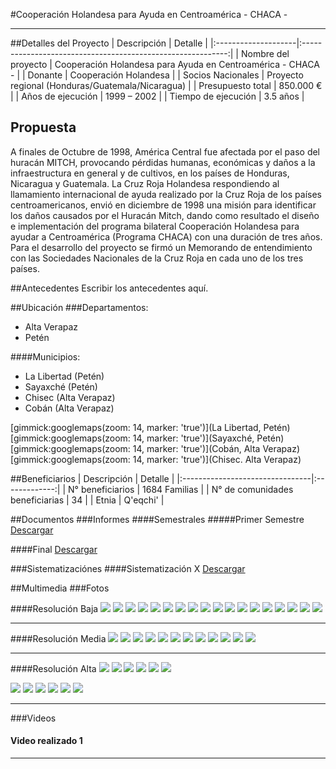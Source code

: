 #Cooperación Holandesa para Ayuda en Centroamérica - CHACA -
- - - - - - - - - - - - - - - - - - - - - - - - - - - - - - - - - - -

##Detalles del Proyecto
| Descripción         | Detalle                                                     |
|:--------------------|:-----------------------------------------------------------:|
| Nombre del proyecto | Cooperación Holandesa para Ayuda en Centroamérica - CHACA - |
| Donante             | Cooperación Holandesa                                       |
| Socios Nacionales   | Proyecto regional (Honduras/Guatemala/Nicaragua)            |
| Presupuesto total   | 850.000 €                                                   |
| Años de ejecución   | 1999 – 2002                                                 |
| Tiempo de ejecución | 3.5 años                                                    |


## Propuesta
A finales de Octubre de 1998, América Central fue afectada por el paso del huracán MITCH, provocando pérdidas humanas, económicas y daños a la infraestructura en general y de cultivos, en los países de Honduras, Nicaragua y Guatemala. La Cruz Roja Holandesa respondiendo al llamamiento internacional de ayuda realizado por la Cruz Roja de los países centroamericanos, envió en diciembre de 1998 una misión para identificar los daños causados por el Huracán Mitch, dando como resultado el diseño e implementación del programa bilateral Cooperación Holandesa para ayudar a Centroamérica (Programa CHACA) con una duración de tres años. Para el desarrollo del proyecto se firmó un Memorando de entendimiento con las Sociedades Nacionales de la Cruz Roja en cada uno de los tres países.

##Antecedentes
Escribir los antecedentes aquí.

##Ubicación
###Departamentos:
* Alta Verapaz
* Petén

####Municipios:
* La Libertad (Petén)
* Sayaxché (Petén)
* Chisec (Alta Verapaz)
* Cobán (Alta Verapaz)

[gimmick:googlemaps(zoom: 14, marker: 'true')](La Libertad, Petén)
[gimmick:googlemaps(zoom: 14, marker: 'true')](Sayaxché, Petén)
[gimmick:googlemaps(zoom: 14, marker: 'true')](Cobán, Alta Verapaz)
[gimmick:googlemaps(zoom: 14, marker: 'true')](Chisec. Alta Verapaz)


##Beneficiarios
| Descripción                     | Detalle       |
|:--------------------------------|:-------------:|
| N° beneficiarios                | 1684 Familias |
| N° de comunidades beneficiarias | 34            |
| Etnia                           | Q'eqchi'      |


##Documentos
###Informes
####Semestrales
#####Primer Semestre
<a class="media {}" href="docs/doc-2.pdf"></a>
<a class="descarga-pdf" href="../docs/doc-2.pdf">Descargar</a>

####Final
<a class="media {}" href="docs/doc-2.pdf"></a>
<a class="descarga-pdf" href="../docs/doc-2.pdf">Descargar</a>

###Sistematizaciónes
####Sistematización X
<a class="media {}" href="docs/doc-2.pdf"></a>
<a class="descarga-pdf" href="../docs/doc-2.pdf">Descargar</a>

##Multimedia
###Fotos

####Resolución Baja
![](http://lorempixel.com/200/150)
![](http://lorempixel.com/200/150)
![](http://lorempixel.com/200/150)
![](http://lorempixel.com/200/150)
![](http://lorempixel.com/200/150)
![](http://lorempixel.com/200/150)
![](http://lorempixel.com/200/150)
![](http://lorempixel.com/200/150)
![](http://lorempixel.com/200/150)
![](http://lorempixel.com/200/150)
![](http://lorempixel.com/200/150)
![](http://lorempixel.com/200/150)
![](http://lorempixel.com/200/150)
![](http://lorempixel.com/200/150)
![](http://lorempixel.com/200/150)
![](http://lorempixel.com/200/150)
![](http://lorempixel.com/200/150)
![](http://lorempixel.com/200/150)

- - -

####Resolución Media
![](http://lorempixel.com/800/600)
![](http://lorempixel.com/800/600)
![](http://lorempixel.com/800/600)
![](http://lorempixel.com/800/600)
![](http://lorempixel.com/800/600)
![](http://lorempixel.com/800/600)
![](http://lorempixel.com/800/600)
![](http://lorempixel.com/800/600)
![](http://lorempixel.com/800/600)
![](http://lorempixel.com/800/600)
![](http://lorempixel.com/800/600)
![](http://lorempixel.com/800/600)

- - -

####Resolución Alta
![](http://lorempixel.com/1600/1200)
![](http://lorempixel.com/1600/1200)
![](http://lorempixel.com/1600/1200)
![](http://lorempixel.com/1600/1200)
![](http://lorempixel.com/1600/1200)
![](http://lorempixel.com/1600/1200)

![](http://lorempixel.com/1600/1200)
![](http://lorempixel.com/1600/1200)
![](http://lorempixel.com/1600/1200)
![](http://lorempixel.com/1600/1200)
![](http://lorempixel.com/1600/1200)
![](http://lorempixel.com/1600/1200)

- - -

###Videos
#### Video realizado 1
[](http://www.youtube.com/watch?v=RMINSD7MmT4)

- - - - - - - - - - - - - - - - - - - - - - - - - - - - - - - - - - -

[p01]: proyectos/p01.md	"Programa para el Desarrollo"
[p02]: proyectos/p02.md	"Cooperación Holandesa para Ayuda en Centroamérica -CHACA-"
[p03]: proyectos/p03.md	"Atención a la salud preventiva, agua y saneamiento en 12 comunidades de Alta Verapaz, Guatemala"
[p04]: proyectos/p04.md	"Fortalecimiento de las Capacidades para la mitigación de desastres en el Municipio de Cobán y 30 comunidades de la cuenca del Río Chixoy"
[p05]: proyectos/p05.md	"Reduciendo los Riesgos en Comunidades Vulnerables del  Municipio de Santo Domingo, Departamento de Suchitepéquez, Guatemala"
[p06]: proyectos/p06.md	"Fortaleciendo capacidades ante los riesgos de Cambio Climático en el Oriente de Guatemala"
[p07]: proyectos/p07.md	"Reducción de Vulnerabilidades ante los efectos del Cambio Climático en Guatemala, Fase II"
[p08]: proyectos/p08.md	"Trabajando juntos podemos reducir los riesgos en las comunidades vulnerables de Champerico y Retalhuleu, Guatemala"
[p09]: proyectos/p09.md	"Respuesta inmediata ante las inundaciones provocadas por la Tormenta AGATHA, en la región suroccidente de Guatemala"
[p10]: proyectos/p10.md	"Fortaleciendo la Resiliencia de las comunidades ante los efectos de los desastres en parcelamiento La Máquina, Suchitepéquez y Retalhuleu"
[p11]: proyectos/p11.md	"Reducción del riesgo de desastres incrementados por el Cambio Climático"
[p12]: proyectos/p12.md	"Respuesta Inmediata a los efectos de los sismos en el departamento de Santa Rosa, Guatemala"
[p13]: proyectos/p13.md	"Aumentando la resiliencia ante los desastres en el departamento del Peten, Guatemala"
[p14]: proyectos/p14.md	"Mejorando la Salud Materno Neonatal de Comunidades Vulnerables de San Marcos, Guatemala"

<script type="text/javascript">$('.media').media();</script>